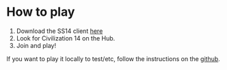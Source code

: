 # How to play

1. Download the SS14 client [here](https://spacestation14.com/about/download/)
2. Look for Civilization 14 on the Hub.
3. Join and play!

If you want to play it locally to test/etc, follow the instructions on the [github](https://github.com/Civ13/Civ14).
